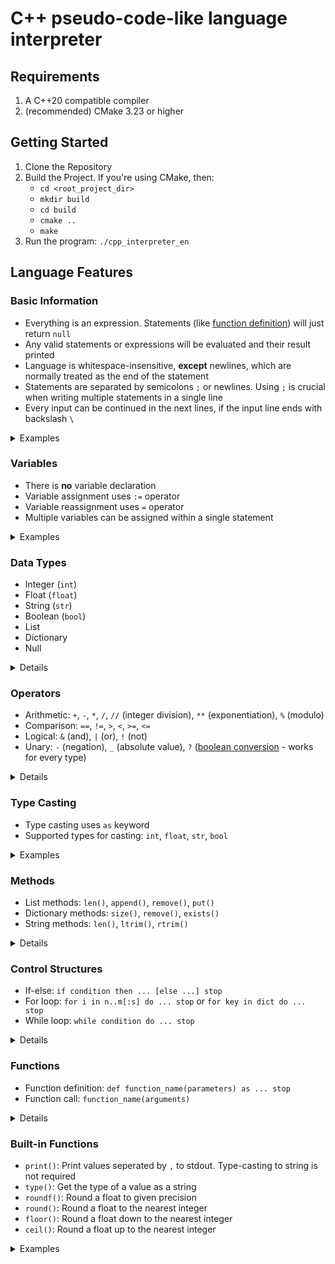 # C++ pseudo-code-like language interpreter

## Requirements

1. A C++20 compatible compiler
2. (recommended) CMake 3.23 or higher

## Getting Started

1. Clone the Repository
2. Build the Project. If you're using CMake, then:
    - `cd <root_project_dir>`
    - `mkdir build`
    - `cd build`
    - `cmake ..`
    - `make`
3. Run the program:
   `./cpp_interpreter_en`

## Language Features

### Basic Information

- Everything is an expression. Statements (like [function definition](#functions)) will just return `null`
- Any valid statements or expressions will be evaluated and their result printed
- Language is whitespace-insensitive, **except** newlines, which are normally treated as the end of the statement
- Statements are separated by semicolons `;` or newlines. Using `;` is crucial when writing multiple statements in a
  single line
- Every input can be continued in the next lines, if the input line ends with backslash `\`

<details><summary>Examples</summary>

1. Using semicolons

```
> "Hello, world!";      <- ok
"Hello, world!"
```

```
> "Hello, world!"; 2 + 2 * 2      <- ok
"Hello, world!"
6
```

```
> "Hello, world!" 2 + 2 * 2      <- not ok
Error
```

2. Line continuation

```
> 2 + \
2 * 2        <- continuation
6        <- result
```

</details>

### Variables

- There is **no** variable declaration
- Variable assignment uses `:=` operator
- Variable reassignment uses `=` operator
- Multiple variables can be assigned within a single statement

<details><summary>Examples</summary>

1. Using `:=` and `=` operators

```
> x := 6      <- ok
6
> x = 12      <- ok
12
```

```
> x = 6      <- not ok
Error
```

2. Multiple variable assignment/reassignment

```
> x := y := z := 20
20
> z = y = x = "new"
"new"
```

</details>

### Data Types

- Integer (`int`)
- Float (`float`)
- String (`str`)
- Boolean (`bool`)
- List
- Dictionary
- Null

<details><summary>Details</summary>

1. Floats are created with dot `.`. Without it, they will be evaluated as integers

```
> aFloat := 3.
3.000000
> notFloat := 3
3
```

2. Integers and floats **cannot** perform arithmetic operations together.
   One of them must be explicitly cast to the type of the other first ([Type Casting](#type-casting))

```
> myInt := 8
8
> myFloat := 12.5
12.500000
> myInt + myFloat
Error
```

3. Strings can use double quotes `"` or single quotes `'`. They *should* support all valid utf-8 characters
4. Booleans are lowercase `true` and `false`
5. Lists use square brackets `[]` and can hold any data type

```
> myList := [1, 3.14, true, ["hello"], false]
[1, 3.140000, true, ["hello"], false]
```

6. Dictionaries use curly brackets `{}`, can hold only basic data type (`int`, `float`, `bool`, `str`) as a key and any
   data type as a value

```
> myDict := {"key": "val", true: ["true", 2, 3], 3.: 145}      <- ok
{"key": "val", true: ["true", 2, 3], 3.000000: 145}
```

```
> myDict := {"key": "val", ["invalid"]: "invalid"}      <- not ok
Error
```

7. Lists, dictionaries and strings can use [methods](#methods) and indexing `[]`
8. Null value can only be created through an expression returning nothing (like function definition or call)

```
> myNull := print("I return nothing")
I return nothing                         <- print
null                                     <- result
```

</details>

### Operators

- Arithmetic: `+`, `-`, `*`, `/`, `//` (integer division), `**` (exponentiation), `%` (modulo)
- Comparison: `==`, `!=`, `>`, `<`, `>=`, `<=`
- Logical: `&` (and), `|` (or), `!` (not)
- Unary: `-` (negation), `_` (absolute value), `?` ([boolean conversion](#type-casting) - works for every type)

<details><summary>Details</summary>

1. Integers and floats support all arithmetic, unary and comparison operators

```
> x := 4 * 2
8
> y := -x
-8
> _y == x
true
```

2. Strings support `+` (string concatenation), `?` and comparison operators.
   When comparing 2 strings with `==` or `!=`, their contents will be compared: otherwise, their lengths will.

```
> str1 := "Hello"
"Hello"
> str2 = str1 + ", world!"
"Hello, world!"
> str1 == str2
false
> str1 < str2
true
```

3. Logical operators work with booleans only.
4. Unlike normal type-casting, the `?` operator will **always** convert a valid expression to boolean, like so:
    - empty lists `[]` to `false`, otherwise `true`
    - empty strings `""` to `false`, otherwise `true`
    - empty dictionaries `{}` to `false`, otherwise `true`
    - `null` to `false`

```
> myList := [1, 3, 4]
[1, 3, 4]
> ?myList
true
```

```
> myDict := {}
{}
> ?myDict
false
```

</details>

### Type Casting

- Type casting uses `as` keyword
- Supported types for casting: `int`, `float`, `str`, `bool`

<details><summary>Examples</summary>

1. Type casting for binary operations

```
> myInt := 20
20
> myFloat := 14.5
14.500000
> myInt as float + myFloat       <- int cast to float
34.500000
```

```
> myFloat := 0.
0.000000
> myBool := true
true
> myBool & myFloat as bool       <- float cast to bool
false
```

```
> myStr := "Year: "
"Year: "
> myInt := 2024
2024
> myStr + myInt as str       <- int cast to str
"Year: 2024"
```

2. `as bool` vs `?` [operator](#operators)

```
> myFloat := 3.14
3.140000
> ?myFloat             <- ok
true
> myFloat as bool         <- ok
true
```

```
> myList := [1, 3, 15]
[1, 3, 15]
> ?myList                   <- ok
true
> myList as bool            <- not ok
Error
```

</details>

### Methods

- List methods: `len()`, `append()`, `remove()`, `put()`
- Dictionary methods: `size()`, `remove()`, `exists()`
- String methods: `len()`, `ltrim()`, `rtrim()`

<details><summary>Details</summary>

1. `len()` and `size()` methods don't take any arguments, they return length/size of the caller
2. `remove()` methods take an index/key of the element to be removed as an argument
3. `append()` method takes 1 argument that will be added to the end of the list
4. `put()` takes an index as its 1st argument, and a value to be put at that index as its 2nd

```
> myList := [1, 2, 3, 4, 5]
[1, 2, 3, 4, 5]
> myList.put(2, 2.5)
[1, 2, 2.5, 3, 4, 5]
```

5. `exists()` method takes a key as an argument and returns true if that key exists, false otherwise
6. `ltrim()` and `rtrim()` methods as an argument take a string of characters that will be removed starting from their
   respected side (r: right, l: left) until a different character is found.
   The order of the characters doesn't matter

```
> lStr := "Hhhhello, world!"
"Hhhhello, world!"
> lStr.ltrim("Hh")
"ello, world!"
```

```
> rStr := "Hello, world! aaaabbcde"
"Hello, world! aaaabbcde"
> rStr.rtrim("abce d")
"Hello, world!"
```

</details>

### Control Structures

- If-else: `if condition then ... [else ...] stop`
- For loop: `for i in n..m[:s] do ... stop` or `for key in dict do ... stop`
- While loop: `while condition do ... stop`

<details><summary>Details</summary>

1. All control structures can be continued in the next lines after their starting keyword, without the use of `\`
   The input will stop after the outermost `stop` keyword was passed

```
> if true then       <- continues
    x := 5
stop                 <- stops
```

```
> if true then        <- outer block
    x := 5
    if false then        <- inner block
        x = x + 5
    else
        x = x - 5
    stop               <- inner stop
stop                <- outer stop
```

2. All control structures can be passed in a single line too

```
> x := if 1 > 0 then 15 else "fifteen" stop         <- the last evaluated expression is 15
15                                           <- the value assigned to x
```

3. For loops can iterate over range, as well as over dictionary's keys.
   When using range-based loop, the step taken after every iteration can be specified with `:`. The default step is 1

```
> sum := 0
0                      <- before
> for i in 1..6 do         <- step = 1
    sum = sum + i
stop
21                    <- after
```

```
> sum := 0
0                        <- before
> for i in 1..6:2 do         <- step = 2
    sum = sum + i
stop
9                      <- after
```

```
> myDict := {"one": 1, "two": 2, "three": 3}
{"one": 1, "two": 2, "three": 3}                  <- before
> for key in myDict do
    myDict[key] = 0
stop
> myDict
{"one": 0, "two": 0, "three": 0}               <- after
```

4. For loops cannot iterate over lists directly, however the same behaviour can be achieved
   with `len()` [method](#methods)

```
> myList := [1, -2, 3, -4, 5]
[1, -2, 3, -4, 5]                       <- before
> for i in 0..myList.len()-1 do
   myList[i] = myList[i] + 1
stop
> myList
[2, -1, 4, -3, 6]                      <- after
```

5. While loop's maximum number of iterations is 99999.

</details>

### Functions

- Function definition: `def function_name(parameters) as ... stop`
- Function call: `function_name(arguments)`

<details><summary>Details</summary>

1. Function definitions always return `null`
2. Functions can use `return` keyword to explicitly return a value.
   Without it, the last evaluated expression will be returned

```
> def addTwo(x) as
   if (x < 0) then return 0 stop           <- the function will explicitly return 0
   x + 2                                 <- or implicitly x + 2
stop
> addTwo(-1)
0
> addTwo(1)
3
```

3. When trying to return `null` with `return`, the `return` keyword must be followed by either newline or `;`

```
> def returnIfTwo(x) as
   if x != 2 then return; stop          <- ok
   x
stop
> returnIfTwo(0)
null
> returnIfTwo(2)
2
```

```
> def returnIfTwo(x) as
   if x != 2 then return stop           <- not ok
   x
stop
Error
```

4. Functions cannot be defined with built-in function's name

```
> def print() as return 20 stop
Error
```

5. Function definitions can use variable-length arguments with the use of `..`.
   That parameter is a list of all passed arguments to a function call

```
> def sum(..args) as
   sum := 0.
   for i in 0..args.len()-1 do           <- iterating over 'args' list
      sum = sum + args[i] as float
   stop
   sum
stop
> sum(2, 4)                           <- ok
6
> sum(13, -2, 9, 3.14, 80.5)             <- ok too
103.640000
```

</details>

### Built-in Functions

- `print()`: Print values seperated by `,` to stdout. Type-casting to string is not required
- `type()`: Get the type of a value as a string
- `roundf()`: Round a float to given precision
- `round()`: Round a float to the nearest integer
- `floor()`: Round a float down to the nearest integer
- `ceil()`: Round a float up to the nearest integer

<details><summary>Examples</summary>

1. Using `type()`

```
> myFloat := 3.14
3.140000
> def printInt(i) as
   if type(i) != "int" then
      print("Not an int!")
      return
   stop
   print(i)
stop
> printInt(myFloat)
Not an int!
```

2. Using `roundf()`

```
> myFloat := 3.141592
3.141592
> roundf(myFloat, 2)
3.140000
```

</details>
